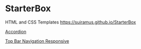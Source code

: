 # StarterBox
 HTML and CSS Templates <https://suiramus.github.io/StarterBox>
 
[Accordion](https://suiramus.github.io/StarterBox/accordion)

[Top Bar Navigation Responsive](https://suiramus.github.io/StarterBox/top-bar)
 
